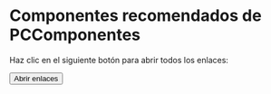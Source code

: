 <!DOCTYPE html>
<html lang="es">
<head>
  <meta charset="UTF-8">
  <meta name="viewport" content="width=device-width, initial-scale=1.0">
  <title>Componentes PCComponentes</title>
  <script>
    function abrirEnlaces() {
      const urls = [
        "https://www.pccomponentes.com/disco-duro-seagate-barracuda-4tb-disco-interno-hdd-35-sata3?offer=7c59914f-6abc-4e42-b8db-02db4cda6e2d",
        "https://www.pccomponentes.com/procesador-amd-ryzen-7-9700x-38-55ghz?offer=1c1c032e-4325-4660-aca9-6dea9335035d",
        "https://www.pccomponentes.com/disco-duro-samsung-990-evo-plus-1tb-disco-ssd-7150mb-s-nvme-pcie-40-nvme-20-nand",
        "https://www.pccomponentes.com/msi-mag-b650-tomahawk-wifi?offer=8e5b3bde-1729-422a-b066-86db56e59d7d",
        "https://www.pccomponentes.com/tarjeta-grafica-asus-dual-geforce-rtx-5060-oc-edition-8gb-gddr7-reflex-2-rtx-ai-dlss4",
        "https://www.pccomponentes.com/forgeon-bolt-psu-850w-80-gold-full-modular-fuente-de-alimentacion",
        "https://www.pccomponentes.com/tempest-liquid-cooler-240-kit-de-refrigeracion-liquida-negro?offer=ecd81569-3073-4e03-ae76-2e37bfdb86c7",
        "https://www.pccomponentes.com/crucial-ddr5-4800mhz-pc5-38400-32gb-cl40?offer=ffeb21b6-5980-44c0-b4a1-c9965219fc91"
      ];
      urls.forEach(url => window.open(url, '_blank'));
    }
  </script>
</head>
<body>
  <h1>Componentes recomendados de PCComponentes</h1>
  <p>Haz clic en el siguiente botón para abrir todos los enlaces:</p>
  <button onclick="abrirEnlaces()">Abrir enlaces</button>
</body>
</html>
